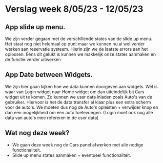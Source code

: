 # Verslag week 8/05/23 - 12/05/23

## App slide up menu.
We zijn verder gegaan met de verschillende states van de slide up menu. 
Het staat nog niet helemaal op punt maar we kunnen nu al wel verder werken aan reservatie systeem. 
Hierin zijn we de laatste errors aan het oplossen. Eens dit gelukt is kunnen we makkelijk onze states aanmaken en de functie verder uitwerken

## App Date between Widgets.
We zijn hier gaan kijken hoe we data kunnen doorgeven aan widgets. 
Wel is waar van Login widget naar Home widget om dan uiteindelijk bij Cars widget uit te komen. Zo kunnen we user data inladen zoals Auto's van de gebruiker. Hiervoor is het de data transfer al klaar plus een extra scherm voor de auto's. We moeten dus nog de Auto's opleisten + verwijder knop en dan een mogelijkheid om een auto toetevoegen. (Login moet ook nog alle data van auto's mee refereren in de user data)

## Wat nog deze week?
 - We gaan deze week nog de Cars panel afwerken met alle nodige functionaliteit.
 - Slide up menu states aanmaken + eventueel functionaliteit.
